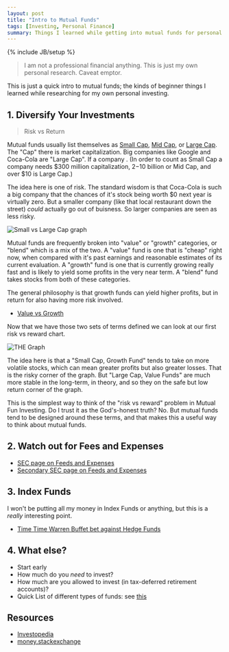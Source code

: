 ```yaml
---
layout: post
title: "Intro to Mutual Funds"
tags: [Investing, Personal Finance]
summary: Things I learned while getting into mutual funds for personal.
---
```

{% include JB/setup %}

> I am not a professional financial anything. This is just my own personal research. Caveat emptor.

This is just a quick intro to mutual funds; the kinds of beginner things I learned while researching for my own personal investing.


## 1. Diversify Your Investments

> Risk vs Return

Mutual funds usually list themselves as [Small Cap](https://www.investopedia.com/terms/s/small-cap.asp), [Mid Cap](https://www.investopedia.com/terms/m/midcapstock.asp), or [Large Cap](https://www.investopedia.com/terms/l/large-cap.asp). The "Cap" there is market capitalization. Big companies like Google and Coca-Cola are "Large Cap". If a company . (In order to count as Small Cap a company needs $300 million capitalization, $2-$10 billion or Mid Cap, and over $10 is Large Cap.)

The idea here is one of risk. The standard wisdom is that Coca-Cola is such a big company that the chances of it's stock being worth $0 next year is virtually zero. But a smaller company (like that local restaurant down the street) *could* actually go out of buisness. So larger companies are seen as less risky.

![Small vs Large Cap graph](https://www.relakhs.com/wp-content/uploads/2016/01/risk-return-trade-off-large-mid-small-multi-cap-funds-pic.jpg)

Mutual funds are frequently broken into "value" or "growth" categories, or "blend" which is a mix of the two. A "value" fund is one that is "cheap" right now, when compared with it's past earnings and reasonable estimates of its current evaluation. A "growth" fund is one that is currently growing really fast and is likely to yield some profits in the very near term. A "blend" fund takes stocks from both of these categories.

The general philosophy is that growth funds can yield higher profits, but in return for also having more risk involved.

* [Value vs Growth](https://money.stackexchange.com/questions/9534/mutual-fund-types-value-vs-blend-vs-growth)

Now that we have those two sets of terms defined we can look at our first risk vs reward chart.

![THE Graph](https://www.weabenefits.com/uploadedImages/Retirement/Enrollment_Booklet/TSA/stylebox.gif)

The idea here is that a "Small Cap, Growth Fund" tends to take on more volatile stocks, which can mean greater profits but also greater losses. That is the risky corner of the graph. But "Large Cap, Value Funds" are much more stable in the long-term, in theory, and so they on the safe but low return corner of the graph.

This is the simplest way to think of the "risk vs reward" problem in Mutual Fun Investing. Do I trust it as the God's-honest truth? No. But mutual funds tend to be designed around these terms, and that makes this a useful way to think about mutual funds.


## 2. Watch out for Fees and Expenses

* [SEC page on Feeds and Expenses](https://www.sec.gov/files/ib_mutualfundfees.pdf)
* [Secondary SEC page on Feeds and Expenses](https://www.sec.gov/fast-answers/answersmffeeshtm.html)


## 3. Index Funds

I won't be putting all my money in Index Funds or anything, but this is a *really* interesting point.

* [Time Time Warren Buffet bet against Hedge Funds](https://www.investopedia.com/articles/investing/030916/buffetts-bet-hedge-funds-year-eight-brka-brkb.asp)


## 4. What else?

* Start early
* How much do you *need* to invest?
* How much are you allowed to invest (in tax-deferred retirement accounts)?
* Quick List of different types of funds: see [this](https://qph.fs.quoracdn.net/main-qimg-3035adb8cab0f4526fcf4ddb57bbd3b0)

## Resources

* [Investopedia](https://www.investopedia.com)
* [money.stackexchange](https://money.stackexchange.com/)
